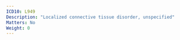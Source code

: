 ```yaml
---
ICD10: L949
Description: "Localized connective tissue disorder, unspecified"
Matters: No
Weight: 0
---
```

